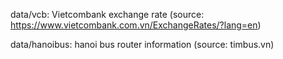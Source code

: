data/vcb: Vietcombank exchange rate (source:
https://www.vietcombank.com.vn/ExchangeRates/?lang=en)

data/hanoibus: hanoi bus router information (source: timbus.vn)

